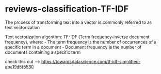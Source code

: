 # reviews-classification-TF-IDF

The process of transforming text into a vector is commonly referred to as text vectorization

Text vectorization algorithm: TF-IDF (Term frequency-inverse document frequency), where:
      - The term frequency is the number of occurrences of a specific term in a document
      - Document frequency is the number of documents containing a specific term

check this out --> https://towardsdatascience.com/tf-idf-simplified-aba19d5f5530
